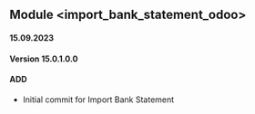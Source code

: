 ## Module <import_bank_statement_odoo>

#### 15.09.2023
#### Version 15.0.1.0.0
#### ADD
- Initial commit for Import Bank Statement
